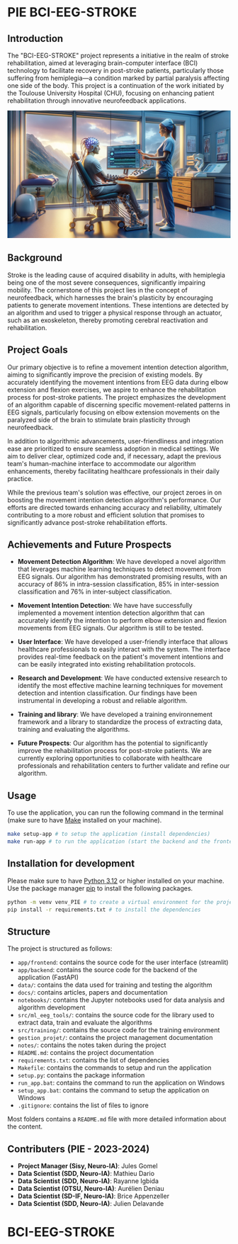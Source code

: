 # PIE BCI-EEG-STROKE

## Introduction

The "BCI-EEG-STROKE" project represents a initiative in the realm of stroke rehabilitation, aimed at leveraging brain-computer interface (BCI) technology to facilitate recovery in post-stroke patients, particularly those suffering from hemiplegia—a condition marked by partial paralysis affecting one side of the body. This project is a continuation of the work initiated by the Toulouse University Hospital (CHU), focusing on enhancing patient rehabilitation through innovative neurofeedback applications.

![Illustration of a man in reeducation](./data/static/Readme_illustration.png)

## Background

Stroke is the leading cause of acquired disability in adults, with hemiplegia being one of the most severe consequences, significantly impairing mobility. The cornerstone of this project lies in the concept of neurofeedback, which harnesses the brain's plasticity by encouraging patients to generate movement intentions. These intentions are detected by an algorithm and used to trigger a physical response through an actuator, such as an exoskeleton, thereby promoting cerebral reactivation and rehabilitation.

## Project Goals

Our primary objective is to refine a movement intention detection algorithm, aiming to significantly improve the precision of existing models. By accurately identifying the movement intentions from EEG data during elbow extension and flexion exercises, we aspire to enhance the rehabilitation process for post-stroke patients. The project emphasizes the development of an algorithm capable of discerning specific movement-related patterns in EEG signals, particularly focusing on elbow extension movements on the paralyzed side of the brain to stimulate brain plasticity through neurofeedback.

In addition to algorithmic advancements, user-friendliness and integration ease are prioritized to ensure seamless adoption in medical settings. We aim to deliver clear, optimized code and, if necessary, adapt the previous team's human-machine interface to accommodate our algorithm enhancements, thereby facilitating healthcare professionals in their daily practice.

While the previous team's solution was effective, our project zeroes in on boosting the movement intention detection algorithm's performance. Our efforts are directed towards enhancing accuracy and reliability, ultimately contributing to a more robust and efficient solution that promises to significantly advance post-stroke rehabilitation efforts.

## Achievements and Future Prospects

- **Movement Detection Algorithm**: We have developed a novel algorithm that leverages machine learning techniques to detect movement from EEG signals. Our algorithm has demonstrated promising results, with an accuracy of 86% in intra-session classification, 85% in inter-session classification and 76% in inter-subject classification.

- **Movement Intention Detection**: We have have successfully implemented a movement intention detection algorithm that can accurately identify the intention to perform elbow extension and flexion movements from EEG signals. Our algorithm is still to be tested.

- **User Interface**: We have developed a user-friendly interface that allows healthcare professionals to easily interact with the system. The interface provides real-time feedback on the patient's movement intentions and can be easily integrated into existing rehabilitation protocols.

- **Research and Development**: We have conducted extensive research to identify the most effective machine learning techniques for movement detection and intention classification. Our findings have been instrumental in developing a robust and reliable algorithm.

- **Training and library**: We have developed a training environnement framework and a library to standardize the process of extracting data, training and evaluating the algorithms.

- **Future Prospects**: Our algorithm has the potential to significantly improve the rehabilitation process for post-stroke patients. We are currently exploring opportunities to collaborate with healthcare professionals and rehabilitation centers to further validate and refine our algorithm.

## Usage

To use the application, you can run the following command in the terminal (make sure to have [Make](https://www.gnu.org/software/make/) installed on your machine).

```bash
make setup-app # to setup the application (install dependencies)
make run-app # to run the application (start the backend and the frontend)
```

## Installation for development

Please make sure to have [Python 3.12](https://www.python.org/downloads/release/python-3120/) or higher installed on your machine.
Use the package manager [pip](https://pip.pypa.io/en/stable/) to install the following packages.

```bash
python -m venv venv_PIE # to create a virtual environment for the project
pip install -r requirements.txt # to install the dependencies
```

## Structure

The project is structured as follows:

- `app/frontend`: contains the source code for the user interface (streamlit)
- `app/backend`: contains the source code for the backend of the application (FastAPI)
- `data/`: contains the data used for training and testing the algorithm
- `docs/`: contains articles, papers and documentation
- `notebooks/`: contains the Jupyter notebooks used for data analysis and algorithm development
- `src/ml_eeg_tools/`: contains the source code for the library used to extract data, train and evaluate the algorithms
- `src/training/`: contains the source code for the training environment
- `gestion_projet/`: contains the project management documentation
- `notes/`: contains the notes taken during the project
- `README.md`: contains the project documentation
- `requirements.txt`: contains the list of dependencies
- `Makefile`: contains the commands to setup and run the application
- `setup.py`: contains the package information
- `run_app.bat`: contains the command to run the application on Windows
- `setup_app.bat`: contains the command to setup the application on Windows
- `.gitignore`: contains the list of files to ignore

Most folders contains a `README.md` file with more detailed information about the content.

## Contributers (PIE - 2023-2024)

- **Project Manager (Sisy, Neuro-IA)**: Jules Gomel
- **Data Scientist (SDD, Neuro-IA)**: Mathieu Dario
- **Data Scientist (SDD, Neuro-IA)**: Rayanne Igbida
- **Data Scientist (OTSU, Neuro-IA)**: Aurélien Deniau
- **Data Scientist (SD-IF, Neuro-IA)**: Brice Appenzeller
- **Data Scientist (SDD, Neuro-IA)**: Julien Delavande
# BCI-EEG-STROKE
